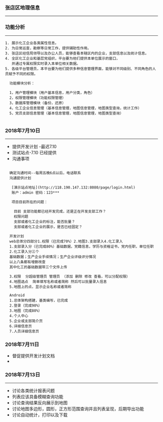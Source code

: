 ###  张店区地理信息
-----------------------------------------------------------------


### 功能分析
-----------------------------------------------------------------
  ```
  1. 展示化工企业各类属性信息。
  2. 为日常巡查，勘察等日常工作，提供辅助性作用。
  3. 张店区经信局领导以及办公人员，能够查看本辖区内的企业，支部信息以及统计信息。
  4. 全区化工企业和基层党组织，平台要为他们提供本单位展示的窗口，
     并通过专属权限实时录入本单位相关数据。
  5. 各级平台管理员，本平台要为他们提供多种信息管理界面，能够对不同级别、不同角色的人员赋予不同的权限。

  ```

  ```
    功能模块分析：

    1，用户管理模块（用户基本信息，用户分类，角色）
    2，权限管理模块（功能权限管理）
    3，数据库管理模块（备份，还原）
    4，化工企业信息管理（基本信息管理，地图信息管理，地图类型查询，统计工作）
    5，党员支部信息管理（基本信息管理，地图信息管理，地图类型查询）


  ```



###  2018年7月10日
-----------------------------------------------------------------

* 提供开发计划 -最迟7.10
* 测试站点-7.10  已经提供
* 沟通事项


```

  确定沟通时间--每周五晚6点以后，电话联系
  沟通提供计划

   [演示站点地址](http://118.190.147.132:8080/page/login.html)
   账户：admin 密码：123***

   项目目前所在的问题：

    目前 支部功能都已经开发完成，还是正在开发支部工作？
    权限问题
    支部或者化工企业的标注，能否批量？
    支部或者化工企业的展示，是否已经固定？

```


```
  开发计划
  web总体分四部分1.权限（已完成70%）2.地图3.支部录入4.化工录入
  1.支部录入分（已完成80%）基础数据，党籍信息，学历与资格证书，党内任职，单位任职
  2.化工录入分三个
  基础数据；生产企业手续情况；生产企业评级评分情况
  以上八条都有增删改查
  其中化工的基础数据带三个文件上传

  3.权限  分超级管理员 管理员 （添加 删除 修改 查看，可以分配权限）
  4.地图选点  简单填写名称或者简称 然后可以批量录入信息
  5.地图上的点，显示企业名称或者简称

  Android
  1.总体架构搭建，基类编写，已完成
  2.登录（完成90%）
  3.地图（完成80%）
  4.个人中心
  5.企业或支部简介页
  6.详细信息页
  7.人员详细信息页

```

###  2018年7月11日

  * 督促提供开发计划文档
  * 


###  2018年7月13日
-----------------------------------------------------------------

 * 讨论各类统计报表问题
 * 列表应该具备模糊查询功能
 * 讨论查询结果反向展示到地图
 * 讨论地图多边形，圆形，正方形范围查询并且列表呈现，后期导出功能
 * 讨论自动统计，打印以及下载
